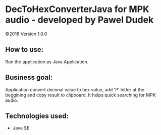 # DecToHexConverterJava for MPK audio - developed by Pawel Dudek
©2018
Version 1.0.0


## How to use:

Run the application as Java Application.


## Business goal:

Application convert decimal value to hex value, add 'P' letter at the beggining and copy result to clipboard. It helps quick searching for MPK audio.


## Technologies used:

- Java SE
